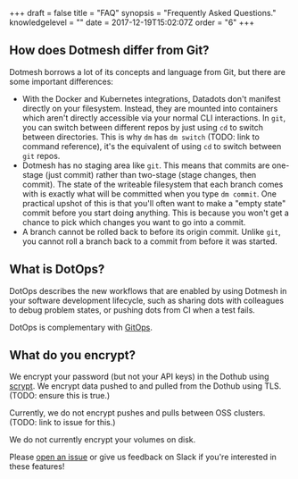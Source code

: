 +++
draft = false
title = "FAQ"
synopsis = "Frequently Asked Questions."
knowledgelevel = ""
date = 2017-12-19T15:02:07Z
order = "6"
+++

## How does Dotmesh differ from Git?

Dotmesh borrows a lot of its concepts and language from Git, but there are some important differences:

* With the Docker and Kubernetes integrations, Datadots don't manifest directly on your filesystem.
  Instead, they are mounted into containers which aren't directly accessible via your normal CLI interactions.
  In `git`, you can switch between different repos by just using `cd` to switch between directories.
  This is why `dm` has `dm switch` (TODO: link to command reference), it's the equivalent of using `cd` to switch between `git` repos.
* Dotmesh has no staging area like `git`.
  This means that commits are one-stage (just commit) rather than two-stage (stage changes, then commit).
  The state of the writeable filesystem that each branch comes with is exactly what will be committed when you type `dm commit`.
  One practical upshot of this is that you'll often want to make a "empty state" commit before you start doing anything.
  This is because you won't get a chance to pick which changes you want to go into a commit.
* A branch cannot be rolled back to before its origin commit.
  Unlike `git`, you cannot roll a branch back to a commit from before it was started.

## What is DotOps?

DotOps describes the new workflows that are enabled by using Dotmesh in your software development lifecycle, such as sharing dots with colleagues to debug problem states, or pushing dots from CI when a test fails.

DotOps is complementary with [GitOps](https://www.weave.works/blog/gitops-operations-by-pull-request).

## What do you encrypt?

We encrypt your password (but not your API keys) in the Dothub using [scrypt](https://godoc.org/golang.org/x/crypto/scrypt).
We encrypt data pushed to and pulled from the Dothub using TLS. (TODO: ensure this is true.)

Currently, we do not encrypt pushes and pulls between OSS clusters. (TODO: link to issue for this.)

We do not currently encrypt your volumes on disk.

Please [open an issue](https://github.com/dotmesh-io/dotmesh/issues/new) or give us feedback on Slack if you're interested in these features!
